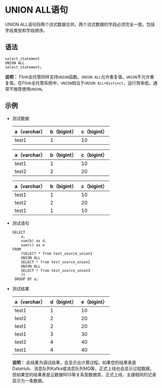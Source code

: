 # UNION ALL语句

UNION ALL语句将两个流式数据合并。两个流式数据的字段必须完全一致，包括字段类型和字段顺序。

## 语法

```
select_statement
UNION ALL
select_statement;
```

**说明：** Flink全托管同样支持`UNION`函数。`UNION ALL`允许重复值，`UNION`不允许重复值。在Flink全托管系统中，`UNION`相当于`UNION ALL+Distinct`，运行效率低，通常不推荐使用`UNION`。

## 示例

-   测试数据

    |a（varchar）|b（bigint）|c（bigint）|
    |----------|---------|---------|
    |test1|1|10|

    |a（varchar）|b（bigint）|c（bigint）|
    |----------|---------|---------|
    |test1|1|10|
    |test2|2|20|

    |a（varchar）|b（bigint）|c（bigint）|
    |----------|---------|---------|
    |test1|1|10|
    |test2|2|20|
    |test1|1|10|

-   测试语句

    ```
    SELECT
        a,
        sum(b) as d,
        sum(c) as e
    FROM 
        (SELECT * from test_source_union1
        UNION ALL
        SELECT * from test_source_union2
        UNION ALL
        SELECT * from test_source_union3
        )t
     GROUP BY a;      
    ```

-   测试结果

    |a（varchar）|d（bigint）|e（bigint）|
    |----------|---------|---------|
    |test1|1|10|
    |test2|2|20|
    |test1|2|20|
    |test1|3|30|
    |test2|4|40|
    |test1|4|40|

    **说明：** 此结果为调试结果，会显示出计算过程。如果您的结果表是DataHub、消息队列Kafka或消息队列MQ等，正式上线也会显示过程数据。但如果您的结果表是云数据RDS等关系型数据库，正式上线，主键相同的记录显示为一条数据。


